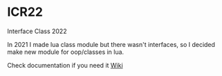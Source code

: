 # ICR22
Interface Class 2022

In 2021 I made lua class module but there wasn't interfaces, so I decided make new module for oop/classes in lua.

Check documentation if you need it [Wiki](https://github.com/TehnoTheDragon/ICR22/wiki)
